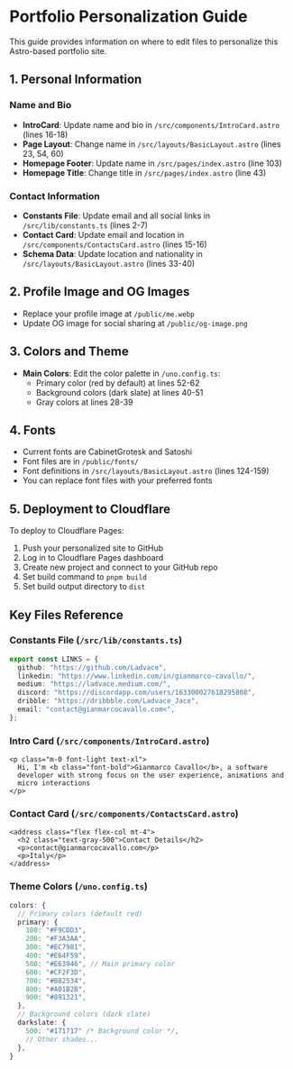 # Portfolio Personalization Guide

This guide provides information on where to edit files to personalize this Astro-based portfolio site.

## 1. Personal Information

### Name and Bio
- **IntroCard**: Update name and bio in `/src/components/IntroCard.astro` (lines 16-18)
- **Page Layout**: Change name in `/src/layouts/BasicLayout.astro` (lines 23, 54, 60)
- **Homepage Footer**: Update name in `/src/pages/index.astro` (line 103)
- **Homepage Title**: Change title in `/src/pages/index.astro` (line 43)

### Contact Information
- **Constants File**: Update email and all social links in `/src/lib/constants.ts` (lines 2-7)
- **Contact Card**: Update email and location in `/src/components/ContactsCard.astro` (lines 15-16)
- **Schema Data**: Update location and nationality in `/src/layouts/BasicLayout.astro` (lines 33-40)

## 2. Profile Image and OG Images
- Replace your profile image at `/public/me.webp` 
- Update OG image for social sharing at `/public/og-image.png`

## 3. Colors and Theme
- **Main Colors**: Edit the color palette in `/uno.config.ts`:
  - Primary color (red by default) at lines 52-62
  - Background colors (dark slate) at lines 40-51
  - Gray colors at lines 28-39

## 4. Fonts
- Current fonts are CabinetGrotesk and Satoshi
- Font files are in `/public/fonts/`
- Font definitions in `/src/layouts/BasicLayout.astro` (lines 124-159)
- You can replace font files with your preferred fonts

## 5. Deployment to Cloudflare
To deploy to Cloudflare Pages:
1. Push your personalized site to GitHub
2. Log in to Cloudflare Pages dashboard
3. Create new project and connect to your GitHub repo
4. Set build command to `pnpm build`
5. Set build output directory to `dist`

## Key Files Reference

### Constants File (`/src/lib/constants.ts`)
```typescript
export const LINKS = {
  github: "https://github.com/Ladvace",
  linkedin: "https://www.linkedin.com/in/gianmarco-cavallo/",
  medium: "https://ladvace.medium.com/",
  discord: "https://discordapp.com/users/163300027618295808",
  dribble: "https://dribbble.com/Ladvace_Jace",
  email: "contact@gianmarcocavallo.com<",
};
```

### Intro Card (`/src/components/IntroCard.astro`)
```astro
<p class="m-0 font-light text-xl">
  Hi, I'm <b class="font-bold">Gianmarco Cavallo</b>, a software
  developer with strong focus on the user experience, animations and
  micro interactions
</p>
```

### Contact Card (`/src/components/ContactsCard.astro`)
```astro
<address class="flex flex-col mt-4">
  <h2 class="text-gray-500">Contact Details</h2>
  <p>contact@gianmarcocavallo.com</p>
  <p>Italy</p>
</address>
```

### Theme Colors (`/uno.config.ts`)
```typescript
colors: {
  // Primary colors (default red)
  primary: {
    100: "#F9CDD3",
    200: "#F3A3AA",
    300: "#EC7981",
    400: "#E64F59",
    500: "#E63946", // Main primary color
    600: "#CF2F3D",
    700: "#B82534",
    800: "#A01B2B",
    900: "#891321",
  },
  // Background colors (dark slate)
  darkslate: {
    500: "#171717" /* Background color */,
    // Other shades...
  },
}
```